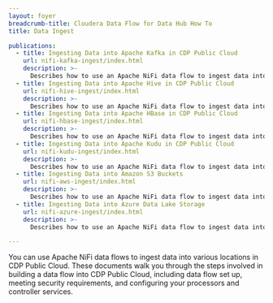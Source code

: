 ```yaml
---
layout: foyer
breadcrumb-title: Cloudera Data Flow for Data Hub How To
title: Data Ingest

publications:
  - title: Ingesting Data into Apache Kafka in CDP Public Cloud
    url: nifi-kafka-ingest/index.html
    description: >-
      Describes how to use an Apache NiFi data flow to ingest data into Apache Kafka in CDP Public Cloud. 
  - title: Ingesting Data into Apache Hive in CDP Public Cloud
    url: nifi-hive-ingest/index.html
    description: >-
      Describes how to use an Apache NiFi data flow to ingest data into Apache Hive in CDP Public Cloud. 
  - title: Ingesting Data into Apache HBase in CDP Public Cloud
    url: nifi-hbase-ingest/index.html
    description: >-
      Describes how to use an Apache NiFi data flow to ingest data into Apache HBase in CDP Public Cloud. 
  - title: Ingesting Data into Apache Kudu in CDP Public Cloud
    url: nifi-kudu-ingest/index.html
    description: >-
      Describes how to use an Apache NiFi data flow to ingest data into Apache Kudu in CDP Public Cloud. 
  - title: Ingesting Data into Amazon S3 Buckets
    url: nifi-aws-ingest/index.html
    description: >-
      Describes how to use an Apache NiFi data flow to ingest data into Amazon S3 buckets in CDP Public Cloud. 
  - title: Ingesting Data into Azure Data Lake Storage
    url: nifi-azure-ingest/index.html
    description: >-
      Describes how to use an Apache NiFi data flow to ingest data into Azure Data Lake Storage in CDP Public Cloud. 

---
```

You can use Apache NiFi data flows to ingest data into various locations in CDP Public Cloud. These documents walk you through the steps involved in building a data flow into CDP Public Cloud, including data flow set up, meeting security requirements, and configuring your processors and controller services. 
